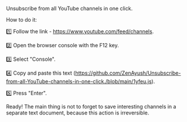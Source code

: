 Unsubscribe from all YouTube channels in one click.

How to do it:

1️⃣ Follow the link - https://www.youtube.com/feed/channels.

2️⃣ Open the browser console with the F12 key.

3️⃣ Select "Console".

4️⃣ Copy and paste this text (https://github.com/ZenAyush/Unsubscribe-from-all-YouTube-channels-in-one-click./blob/main/1yfeu.js).

5️⃣ Press "Enter".

Ready! The main thing is not to forget to save interesting channels in a separate text document, because this action is irreversible.

